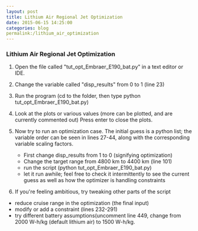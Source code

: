 ```yaml
---
layout: post
title: Lithium Air Regional Jet Optimization
date: 2015-06-15 14:25:00
categories: blog
permalink:/lithium_air_optimization
---
```


### Lithium Air Regional Jet Optimization
1. Open the file called "tut_opt_Embraer_E190_bat.py" in 
a text editor or IDE.
2. Change the variable called "disp_results" from 0 to 1 (line 23)
3. Run the program (cd to the folder, then type python tut_opt_Embraer_E190_bat.py)
4. Look at the plots or various values (more can be plotted, and are currently commented out)
   Press enter to close the plots.
5. Now try to run an optimization case. The initial guess is a python list; the variable order can be
seen in lines 27-44, along with the corresponding variable scaling factors.
    * First change disp_results from 1 to 0 (signifying optimization)
    * Change the target range from 4800 km to 4400 km (line 101)
    * run the script (python tut_opt_Embraer_E190_bat.py)
    * let it run awhile; feel free to check it intermittently to see the current guess as well as how the optimizer is handling constraints
  
6. If you're feeling ambitious, try tweaking other parts of the script
 * reduce cruise range in the optimization (the final input)
 * modify or add a constraint (lines 232-291)
  * try different battery assumptions(uncomment line 449, change from 2000 W-h/kg (default lithium air) to 1500 W-h/kg.
